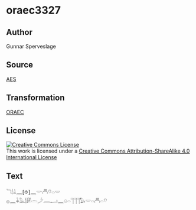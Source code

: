# oraec3327

## Author

Gunnar Sperveslage

## Source

[AES](https://github.com/simondschweitzer/aes)

## Transformation

[ORAEC](https://oraec.github.io/)

## License

<a rel="license" href="http://creativecommons.org/licenses/by-sa/4.0/"><img alt="Creative Commons License" style="border-width:0" src="https://i.creativecommons.org/l/by-sa/4.0/88x31.png" /></a><br />This work is licensed under a <a rel="license" href="http://creativecommons.org/licenses/by-sa/4.0/">Creative Commons Attribution-ShareAlike 4.0 International License</a>

## Text

𓆓𓌃𓏙𓈖[⯑]𓈖𓎡𓄫𓄣𓏏𓎟<br>
𓐍𓈖𓇓𓅓𓌀𓏞𓏛𓌳𓐙𓂝𓈖𓇷𓏏𓊹𓊹𓊹𓅃𓎟𓏏𓄫𓏏𓄣<br>
